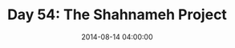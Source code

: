 ---
permalink: /jekyll/update/2014/08/14/day54
redirect_to: http://arounddh.elotroalex.com/jekyll/update/2014/08/14/day54
layout: base_redirect
title:  "Day 54: The Shahnameh Project"
date:   2014-08-14 04:00:00
categories: jekyll update
---
